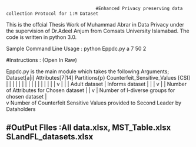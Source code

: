                                       #Enhanced Privacy preserving data collection Protocol for 1:M Dataset
This is the offcial Thesis Work of Muhammad Abrar in Data Privacy under the supervision of Dr.Adeel Anjum from Comsats University Islamabad.
The code is written in python 3.0.

Sample Command Line Usage : python Eppdc.py a 7 50 2


#Instructions : (Open In Raw)

Eppdc.py is the main module which takes the following Arguments; Dataset[a|i] Attributes[7|14] Partitions{p} Counterfeit_Sensitive_Values [CSI] 
                                                                       |              |             |                  |
                                                                       |              |             |                  |
                                                                       |              |             |                  |
                                                                       |              |             |                  |
                                                                       v              |             |                  |
                                                   Adult dataset | Informs dataset    |             |                  |
                                                                                      v             |                  |
                                                         Number of Attributes for Chosen dataset    |                  |
                                                                                                    v                  |
                                                               Number of l-diverse groups for chosen dataset           |  
                                                                                                                       v
                                                                       Number of Counterfeit Sensitive Values provided to Second Leader by Dataholders


#OutPut FIles :All data.xlsx, MST_Table.xlsx SLandFL_datasets.xlsx
-----------------------------------------------------------------------------------------------------------------------------------------------------------------------------------
